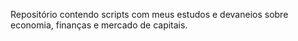 Repositório contendo scripts com meus estudos e devaneios sobre economia, finanças e mercado de capitais.
